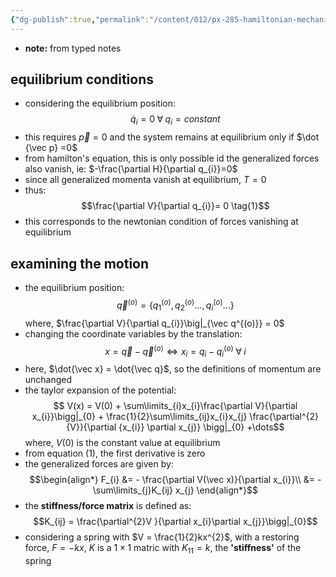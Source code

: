 ```yaml
---
{"dg-publish":true,"permalink":"/content/012/px-285-hamiltonian-mechanics-and-fluid-dynamics/g-normal-modes-and-small-oscillations/px-285-g2-stiffness-matrix/","created":"2024-11-26T12:40:36.599+00:00","updated":"2024-11-26T12:59:18.993+00:00"}
---
```


- **note:** from typed notes

## equilibrium conditions
- considering the equilibrium position:
$$\dot q_{i}=0 \; \forall \; q_{i} = constant$$
- this requires $\vec p =0$ and the system remains at equilibrium only if $\dot {\vec p} =0$
- from hamilton's equation, this is only possible id the generalized forces also vanish, ie: $-\frac{\partial H}{\partial q_{i}}=0$
- since all generalized momenta vanish at equilibrium, $T=0$
- thus:
$$\frac{\partial V}{\partial q_{i}}= 0 \tag{1}$$
- this corresponds to the newtonian condition of forces vanishing at equilibrium
## examining the motion
- the equilibrium position:
$$\vec q^{(o)} = \{ q_{1}^{(o)}, q_{2}^{(o)} \dots, q_{i}^{(o)} \dots \}$$
	where, $\frac{\partial V}{\partial q_{i}}\big|_{\vec q^{(o)}} = 0$
- changing the coordinate variables by the translation:
$$x = \vec q - \vec q^{(o)} \iff x_{i} = q_{i}- q_{i}^{(o)} \;\forall\;i$$
- here, $\dot{\vec x} = \dot{\vec q}$, so the definitions of momentum are unchanged
- the taylor expansion of the potential: 
$$ V(x) = V(0) + \sum\limits_{i}x_{i}\frac{\partial V}{\partial x_{i}}\bigg|_{0} + \frac{1}{2}\sum\limits_{ij}x_{i}x_{j} \frac{\partial^{2} {V}}{\partial {x_{i}} \partial x_{j}} \bigg|_{0} +\dots$$
	where, $V(0)$ is the constant value at equilibrium 
- from equation $(1)$, the first derivative is zero
- the generalized forces are given by:
$$\begin{align*}
	F_{i} &= - \frac{\partial V(\vec x)}{\partial x_{i}}\\
	&= - \sum\limits_{j}K_{ij} x_{j}
\end{align*}$$
- the **stiffness/force matrix** is defined as:
$$K_{ij} = \frac{\partial^{2}V }{\partial x_{i}\partial x_{j}}\bigg|_{0}$$
- considering a spring with $V = \frac{1}{2}kx^{2}$, with a restoring force, $F = -kx$, $K$ is a $1\times1$ matric with $K_{11} = k$, the **'stiffness'** of the spring